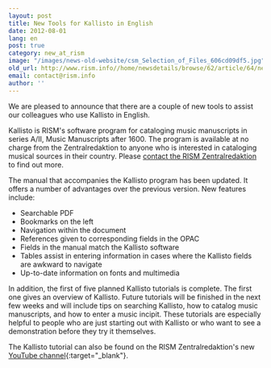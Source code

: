 ```yaml
---
layout: post
title: New Tools for Kallisto in English
date: 2012-08-01
lang: en
post: true
category: new_at_rism
image: "/images/news-old-website/csm_Selection_of_Files_606cd09df5.jpg"
old_url: http://www.rism.info//home/newsdetails/browse/62/article/64/new-tools-for-kallisto-in-english.html
email: contact@rism.info
author: ''
---
```


We are pleased to announce that there are a couple of new tools to assist our colleagues who use Kallisto in English.

Kallisto is RISM's software program for cataloging music manuscripts in series A/II, Music Manuscripts after 1600. The program is available at no charge from the Zentralredaktion to anyone who is interested in cataloging musical sources in their country. Please [contact the RISM Zentralredaktion](mailto:contact@rism.info) to find out more.

The manual that accompanies the Kallisto program has been updated. It offers a number of advantages over the previous version. New features include:

- Searchable PDF
- Bookmarks on the left
- Navigation within the document
- References given to corresponding fields in the OPAC
- Fields in the manual match the Kallisto software
- Tables assist in entering information in cases where the Kallisto fields are awkward to navigate
- Up-to-date information on fonts and multimedia

In addition, the first of five planned Kallisto tutorials is complete. The first one gives an overview of Kallisto. Future tutorials will be finished in the next few weeks and will include tips on searching Kallisto, how to catalog music manuscripts, and how to enter a music incipit. These tutorials are especially helpful to people who are just starting out with Kallisto or who want to see a demonstration before they try it themselves.

The Kallisto tutorial can also be found on the RISM Zentralredaktion's new [YouTube channel](http://www.youtube.com/user/RISMZentralredaktion){:target="_blank"}.